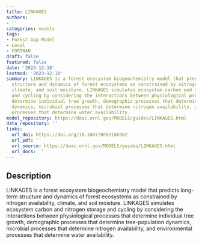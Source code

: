 ```yaml
---
title: LINKAGES
authors:
- ''
categories: models
tags:
- Forest Gap Model
- Local
- FORTRAN
draft: false
featured: false
date: '2023-12-18'
lastmod: '2023-12-18'
summary: LINKAGES is a forest ecosystem biogeochemistry model that predicts long-term
  structure and dynamics of forest ecosystems as constrained by nitrogen availability,
  climate, and soil moisture. LINKAGES simulates ecosystem carbon and nitrogen storage
  and cycling by considering the interactions between physiological processes that
  determine individual tree growth, demographic processes that determine tree-population
  dynamics, microbial processes that determine nitrogen availability, and environmental
  processes that determine water availability.
model_repository: https://daac.ornl.gov/MODELS/guides/LINKAGES.html
data_repository: ''
links:
  url_doi: https://doi.org/10.1007/BF02186962
  url_pdf: ''
  url_source: https://daac.ornl.gov/MODELS/guides/LINKAGES.html
  url_docs: ''
---
```


## Description

LINKAGES is a forest ecosystem biogeochemistry model that predicts long-term structure and dynamics of forest ecosystems as constrained by nitrogen availability, climate, and soil moisture. LINKAGES simulates ecosystem carbon and nitrogen storage and cycling by considering the interactions between physiological processes that determine individual tree growth, demographic processes that determine tree-population dynamics, microbial processes that determine nitrogen availability, and environmental processes that determine water availability.

